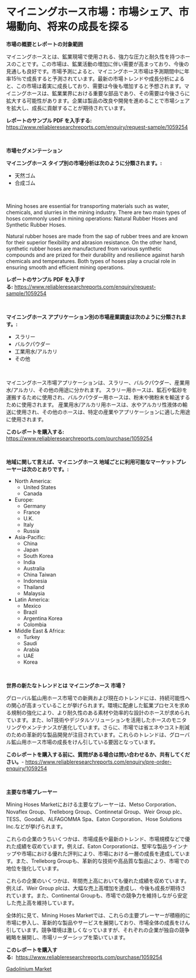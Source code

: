<p><h1>マイニングホース市場：市場シェア、市場動向、将来の成長を探る</h1></p><p><strong>市場の概要とレポートの対象範囲</strong></p>
<p><p>マイニングホースとは、鉱業現場で使用される、強力な圧力と耐久性を持つホースのことです。この市場は、鉱業活動の増加に伴い需要が高まっており、今後の見通しも良好です。市場予測によると、マイニングホース市場は予測期間中に年率15％で成長すると予測されています。最新の市場トレンドや成長分析によると、この市場は着実に成長しており、需要は今後も増加すると予想されます。マイニングホースは、鉱業業界における重要な部品であり、その需要は今後さらに拡大する可能性があります。企業は製品の改良や開発を進めることで市場シェアを拡大し、成長に貢献することが期待されています。</p></p>
<p><strong>レポートのサンプル PDF を入手する:</strong> <a href="https://www.reliableresearchreports.com/enquiry/request-sample/1059254">https://www.reliableresearchreports.com/enquiry/request-sample/1059254</a></p>
<p>&nbsp;</p>
<p><strong>市場セグメンテーション</strong></p>
<p><strong>マイニングホース タイプ別の市場分析は次のように分類されます。:</strong></p>
<p><ul><li>天然ゴム</li><li>合成ゴム</li></ul></p>
<p>&nbsp;</p>
<p><p>Mining hoses are essential for transporting materials such as water, chemicals, and slurries in the mining industry. There are two main types of hoses commonly used in mining operations: Natural Rubber Hoses and Synthetic Rubber Hoses. </p><p>Natural rubber hoses are made from the sap of rubber trees and are known for their superior flexibility and abrasion resistance. On the other hand, synthetic rubber hoses are manufactured from various synthetic compounds and are prized for their durability and resilience against harsh chemicals and temperatures. Both types of hoses play a crucial role in ensuring smooth and efficient mining operations.</p></p>
<p><strong>レポートのサンプル PDF を入手する:</strong>&nbsp;<a href="https://www.reliableresearchreports.com/enquiry/request-sample/1059254">https://www.reliableresearchreports.com/enquiry/request-sample/1059254</a></p>
<p>&nbsp;</p>
<p><strong> マイニングホース アプリケーション別の市場産業調査は次のように分類されます。:</strong></p>
<p><ul><li>スラリー</li><li>バルクパウダー</li><li>工業用水/アルカリ</li><li>その他</li></ul></p>
<p>&nbsp;</p>
<p><p>マイニングホース市場アプリケーションは、スラリー、バルクパウダー、産業用水/アルカリ、その他の用途に分かれます。 スラリー用ホースは、鉱石や鉱砂を運搬するために使用され、バルクパウダー用ホースは、粉末や微粉末を輸送するために使用されます。 産業用水/アルカリ用ホースは、水やアルカリ性液体の輸送に使用され、その他のホースは、特定の産業やアプリケーションに適した用途に使用されます。</p></p>
<p><strong>このレポートを購入する:</strong>&nbsp; <a href="https://www.reliableresearchreports.com/purchase/1059254">https://www.reliableresearchreports.com/purchase/1059254</a></p>
<p>&nbsp;</p>
<p><strong>地域に関して言えば、マイニングホース 地域ごとに利用可能なマーケットプレーヤーは次のとおりです。:</strong></p>
<p><ul>
    <li>
        North America:
        <ul>
            <li>United States</li>
            <li>Canada</li>
        </ul>
    </li>
    <li>
        Europe:
        <ul>
            <li>Germany</li>
            <li>France</li>
            <li>U.K.</li>
            <li>Italy</li>
            <li>Russia</li>
        </ul>
    </li>
    <li>
        Asia-Pacific:
        <ul>
            <li>China</li>
            <li>Japan</li>
            <li>South Korea</li>
            <li>India</li>
            <li>Australia</li>
            <li>China Taiwan</li>
            <li>Indonesia</li>
            <li>Thailand</li>
            <li>Malaysia</li>
        </ul>
    </li>
    <li>
        Latin America:
        <ul>
            <li>Mexico</li>
            <li>Brazil</li>
            <li>Argentina Korea</li>
            <li>Colombia</li>
        </ul>
    </li>
    <li>
        Middle East & Africa:
        <ul>
            <li>Turkey</li>
            <li>Saudi</li>
            <li>Arabia</li>
            <li>UAE</li>
            <li>Korea</li>
        </ul>
    </li>
    </ul></p>
<p>&nbsp;</p>
<p><strong>世界の新たなトレンドとは マイニングホース 市場？</strong></p>
<p><p>グローバル鉱山用ホース市場での新興および現在のトレンドには、持続可能性への関心が高まっていることが挙げられます。環境に配慮した鉱業プロセスを求める規制の強化により、より耐久性のある素材や効率的な設計のホースが求められています。また、IoT技術やデジタルソリューションを活用したホースのモニタリングやメンテナンスが進化しています。さらに、市場では省エネやコスト削減のための革新的な製品開発が注目されています。これらのトレンドは、グローバル鉱山用ホース市場の成長をけん引している要因となっています。</p></p>
<p><strong>このレポートを購入する前に、質問がある場合は問い合わせるか、共有してください。</strong>- <a href="https://www.reliableresearchreports.com/enquiry/pre-order-enquiry/1059254">https://www.reliableresearchreports.com/enquiry/pre-order-enquiry/1059254</a></p>
<p>&nbsp;</p>
<p><strong>主要な市場プレーヤー</strong></p>
<p><p>Mining Hoses Marketにおける主要なプレーヤーは、Metso Corporation、Novaflex Group、Trelleborg Group、Continnetal Group、Weir Group plc、TESS、Goodall、ALFAGOMMA Spa、Eaton Corporation、Hose Solutions Inc.などが挙げられます。</p><p>これらの企業のうちいくつかは、市場成長や最新のトレンド、市場規模などで優れた成績を収めています。例えば、Eaton Corporationは、堅牢な製品ラインナップや市場における優れた評判により、市場における一層の成長を達成しています。また、Trelleborg Groupも、革新的な技術や高品質な製品により、市場での地位を強化しています。</p><p>これらの企業のいくつかは、年間売上高においても優れた成績を収めています。例えば、Weir Group plcは、大幅な売上高増加を達成し、今後も成長が期待されています。また、Continental Groupも、市場での競争力を維持しながら安定した売上高を維持しています。</p><p>全体的に見て、Mining Hoses Marketでは、これらの主要プレーヤーが積極的に市場に参入し、革新的な製品やサービスを展開しており、市場全体の成長をけん引しています。競争環境は激しくなっていますが、それぞれの企業が独自の競争戦略を展開し、市場リーダーシップを築いています。</p></p>
<p><strong>このレポートを購入する:</strong>&nbsp;&nbsp;<a href="https://www.reliableresearchreports.com/purchase/1059254">https://www.reliableresearchreports.com/purchase/1059254</a></p>
<p><p><a href="https://github.com/Glendatilghmankmgz0rbhwpy/Market-Research-Report-List-1/blob/main/gadolinium-market.md">Gadolinium Market</a></p></p>